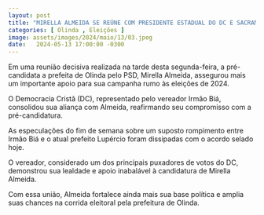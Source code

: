 ```yaml
---
layout: post
title: "MIRELLA ALMEIDA SE REÚNE COM PRESIDENTE ESTADUAL DO DC E SACRAMENTE APOIO NAS ELEIÇÕES 2024"
categories: [ Olinda , Eleições ]
image: assets/images/2024/maio/13/03.jpeg
date:   2024-05-13 17:00:00 -0300
---
```

Em uma reunião decisiva realizada na tarde desta segunda-feira, a pré-candidata a prefeita de Olinda pelo PSD, Mirella Almeida, assegurou mais um importante apoio para sua campanha rumo às eleições de 2024.

O Democracia Cristã (DC), representado pelo vereador Irmão Biá, consolidou sua aliança com Almeida, reafirmando seu compromisso com a pré-candidatura.

As especulações do fim de semana sobre um suposto rompimento entre Irmão Biá e o atual prefeito Lupércio foram dissipadas com o acordo selado hoje.

O vereador, considerado um dos principais puxadores de votos do DC, demonstrou sua lealdade e apoio inabalável à candidatura de Mirella Almeida.

Com essa união, Almeida fortalece ainda mais sua base política e amplia suas chances na corrida eleitoral pela prefeitura de Olinda.